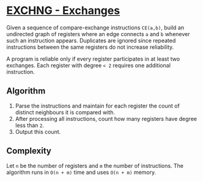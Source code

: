 # [EXCHNG - Exchanges](https://www.spoj.com/problems/EXCHNG/)

Given a sequence of compare-exchange instructions `CE(a,b)`, build an
undirected graph of registers where an edge connects `a` and `b` whenever
such an instruction appears. Duplicates are ignored since repeated
instructions between the same registers do not increase reliability.

A program is reliable only if every register participates in at least two
exchanges. Each register with degree `< 2` requires one additional
instruction.

## Algorithm

1. Parse the instructions and maintain for each register the count of
   distinct neighbours it is compared with.
2. After processing all instructions, count how many registers have degree
   less than `2`.
3. Output this count.

## Complexity

Let `n` be the number of registers and `m` the number of instructions. The
algorithm runs in `O(n + m)` time and uses `O(n + m)` memory.
